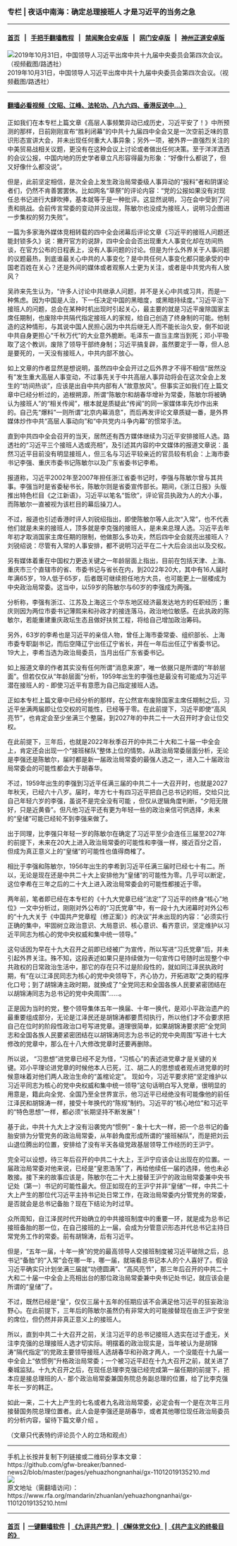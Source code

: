 ### 专栏 | 夜话中南海：确定总理接班人  才是习近平的当务之急
------------------------

#### [首页](https://github.com/gfw-breaker/banned-news2/blob/master/README.md) &nbsp;&nbsp;|&nbsp;&nbsp; [手把手翻墙教程](https://github.com/gfw-breaker/guides/wiki) &nbsp;&nbsp;|&nbsp;&nbsp; [禁闻聚合安卓版](https://github.com/gfw-breaker/bn-android) &nbsp;&nbsp;|&nbsp;&nbsp; [网门安卓版](https://github.com/oGate2/oGate) &nbsp;&nbsp;|&nbsp;&nbsp; [神州正道安卓版](https://github.com/SzzdOgate/update) 



<div id="headerimg">
 <img alt="2019年10月31日，中国领导人习近平出席中共十九届中央委员会第四次会议。（视频截图/路透社）" src="https://www.rfa.org/mandarin/zhuanlan/yehuazhongnanhai/gx-11012019135210.html/yt1101d.jpg/@@images/9ca6664b-3503-4306-8348-b9c312b98054.jpeg" title="2019年10月31日，中国领导人习近平出席中共十九届中央委员会第四次会议。（视频截图/路透社）"/>
 <div id="headerimgcontents">
  <div id="headerimgcaption">
   <span>
    2019年10月31日，中国领导人习近平出席中共十九届中央委员会第四次会议。（视频截图/路透社）
   </span>
   <!-- zoomattribute -->
  </div>
  <!-- headerimgcaption -->
 </div>
 <!-- headerimagecontents -->
</div>

<hr/>


#### [翻墙必看视频（文昭、江峰、法轮功、八九六四、香港反送中...）](https://github.com/gfw-breaker/banned-news2/blob/master/pages/links.md)

<div id="storytext">
 <div>
  <div class="slot_header">
  </div>
 </div>
 <p>
  正如我们在本专栏上篇文章《高层人事频繁异动已成历史，习近平安了！》中所预测的那样，日前刚刚宣布“胜利闭幕”的中共十九届四中全会又是一次空前乏味的意识形态宣讲大会，并未出现任何重大人事异象；另外一项，被外界一直强烈关注的中美贸易战相关议题，更没有在这种会议上讨论或者做出任何决策。至于洋洋洒洒的会议公报，中国内地的历史学者章立凡形容得最为形象：“好像什么都说了，但又好像什么都没说”。
 </p>
 <p>
  但是，此前坚定相信，是次全会上发生政治局常委级人事异动的“报料”者和阴谋论者们，仍然不肯善罢罢休。比如网名“草祭”的评论内容：“党的公报如果没有对现任总书记进行大肆吹捧，基本就等于是一种批评。这显然说明，习在会中受到了问责和挑战。会前传言常委的变动并没出现，陈敏尔也没成为接班人，说明习企图进一步集权的努力失败”。
 </p>
 <p>
  一篇为多家海外媒体竞相转载的四中全会闭幕后评论文章《习近平的接班人问题还能封锁多久》说：撇开官方的说辞，四中全会会否出现重大人事变化却在坊间热谈，在官方公布的日程表上，没有人事问题的讨论。但是为什么外界关于人事问题的议题最热，到底谁最关心中共的人事变化？是中共任何人事变化都只能承受的中国老百姓在关心？还是外间的媒体或者观察人士更为关注，或者是中共党内有人放风？
 </p>
 <p>
  吴祚来先生认为，“许多人讨论中共继承人问题，并不是关心中共或习共，而是一种焦虑。因为中国是人治，下一任决定中国的黑暗度，或黑暗持续度。”习近平治下接班人的问题，总会在某种时机出现时引起关心，最主要的就是习近平废除国家主席任期制，也废除中共隔代指定接班人的家规，给自己创造了终身制的可能。他制造的这种情形，与其说中国人民担心因为中共后继无人而不能长治久安，倒不如说中共自身更担心“千秋万代”的大业意外脆断。毛泽东一直当主席当到死；邓小平吸取了这个教训，废除了领导干部终身制；习近平搞复辟，虽然要定于一尊，但人总是要死的，一天没有接班人，中共内部不放心。
 </p>
 <p>
  如上文章的作者显然是想说明，虽然四中全会开过之后外界才不得不相信“居然没有”发生重大高层人事变动，不过事先关于中共高层人事异动将会在这次全会上发生的“坊间热谈”，应该是出自中共内部有人“故意放风”。但事实正如我们在上篇文章中已经分析过的，追根朔源，所谓“陈敏尔和胡春华增补为常委，陈敏尔将被确认为接班人”的“相关传闻”，根本就是质疑此“传闻”的同一家媒体率先炒作出来的。自己先“爆料”一则所谓“北京内幕消息”，而后再发评论文章质疑一番，是外界媒体炒作中共“高层人事动向”和“中共党内斗争内幕”的惯常手法。
 </p>
 <p>
  直到中共四中全会召开的当天，居然还有西方媒体继续为习近平安排接班人选。路透社的“习近平三个接班人选或亮相”，及引述其内容的中文媒体的报道文章说：虽然习近平目前没有明显接班人，但三名与习近平较亲近的官员较有机会：上海市委书记李强、重庆市委书记陈敏尔以及广东省委书记李希。
 </p>
 <p>
  报道称，习近平2002年至2007年担任浙江省委书记时，李强与陈敏尔曾与其共事。李强当时是省委秘书长，陈敏尔则是省委宣传部长。期间，《浙江日报》头版推出特色栏目《之江新语》，习近平以笔名“哲欣”，评论官员执政为人的大小事，而陈敏尔一直被视为该栏目的幕后操刀人。
 </p>
 <p>
  不过，报道也引述香港时评人刘锐绍指出，即使陈敏尔等人此次“入常”，也不代表他们就是未来的接班人，顶多就是李克强的接班人，是未来总理人选。习近平去年年初才取消国家主席任期的限制，他做那么多功夫，然后四中全会就亮出接班人？刘锐绍说：尽管有入常的人事安排，都不说明习近平在二十大后会淡出以及交权。
 </p>
 <p>
  另有媒体着重在中国权力更迭关键之一年龄层面上指出，目前在包括天津、上海、重庆市三个直辖市的省、市委书记与省长在内，到2022年20大，其中有16人届时年满65岁，19人低于65岁，后者既可继续担任地方大员，也可能更上一层楼成为中央政治局常委。这当中，以59岁的陈敏尔与60岁的李强成为两强。
 </p>
 <p>
  分析称，李强有浙江、江苏及上海这三个华东地区经济最发达地方的任职经历；重庆则因为两位市委书记薄熙来和孙政才的接连落马，政治地位敏感。在此执政的陈敏尔，若能重建重庆政坛生态且做好扶贫工程，将给自己增加政治筹码。
 </p>
 <p>
  另外，63岁的李希也是习近平的亲信人物，曾任上海市委常委、组织部长、上海市委专职副书记，而后空降辽宁出任辽宁省长，并在一年后出任辽宁省委书记。19大上，李希当选为政治局委员，当月出任广东省委书记。
 </p>
 <p>
  如上报道文章的作者其实没有任何所谓“消息来源”，唯一依据只是所谓的“年龄层面”。但若仅仅从“年龄层面”分析，1959年出生的李强也是最没有可能成为习近平潜在接班人的 - 即使习近平有意愿为自己指定接班人选。
 </p>
 <p>
  正如本专栏上篇文章中已经分析的那样，在公然宣布废除国家主席任期制之后，习近平坐满两届即让位交权的可能性，已经等于零。在此前提下，习近平即使“高风亮节”，也肯定会至少坐满三个整届，到2027年的中共二十一大召开时才会让位交权。
 </p>
 <p>
  在此前提下，三年后，也就是2022年秋季召开的中共二十大和二十届一中全会上，肯定还会出现一个“接班梯队”整体上位的情势。从政治局常委层面分析，无论是李强还是陈敏尔，届时都是新一届政治局常委的最强人选之一，进入二十届政治局常委会的可能性都会大于胡春华。
 </p>
 <p>
  不过，1959年出生的李强到习近平任满三届的中共二十一大召开时，也就是2027年秋天，已经六十八岁。届时，年方七十有四习近平把自己总书记的班，交给只比自己年轻六岁的李强，虽说不是完全没有可能 ，但仅从逻辑角度判断，“夕阳无限好，只是近黄昏”。但凡他习近平还有更为年轻一些的政治亲信可供选择，未来的“皇储”可能已经轮不到李强来做了。
 </p>
 <p>
  出于同理，比李强只年轻一岁的陈敏尔在确定了习近平至少会连任三届至2027年的前提下，未来在20大上进入政治局常委的可能性和李强一样，接近百分之百，但成为真正意义上的“皇储”的可能性也值得商榷了。
 </p>
 <p>
  相比于李强和陈敏尔，1956年出生的李希到习近平任满三届时已经七十有二。所以，无论是现在还是中共二十大上安排他为“皇储”的可能性为零。几乎可以断定，这位李希在三年之后的二十大上进入政治局常委会的可能性都接近于零。
 </p>
 <p>
  两年前，笔者即已经在本专栏的《十九大党章已经“法定”了习近平的终身“核心”地位》一文中分析过，刚刚对外公布的“习氏党章”中，有一段十九大闭幕时对外公布的“十九大关于《中国共产党章程（修正案）》的决议”并未出现的内容：“必须实行正确的集中，牢固树立政治意识、大局意识、核心意识、看齐意识，坚定维护以习近平同志为核心的党中央权威和集中统一领导。”
 </p>
 <p>
  这句话因为早在十九大召开之前即已经被广为宣传，所以写进“习氏党章”后，并未引起外界关注。殊不知，这段表述如果只是持续做为一句宣传口号随时出现整个中共政权的日常政治生活中，那它的存在只不过是阶段性的，就如同江泽民执政时期，有“在以江泽民同志为核心的党中央领导下，齐心协力，开拓进取”之类的程序化口号；到了胡锦涛主政时期，就换成了“全党同志和全国各族人民要紧密团结在以胡锦涛同志为总书记的党中央周围”……。
 </p>
 <p>
  正是因为当时的党，整个领导集体五年一换届、十年一换代，是邓小平政治遗产的最重要组成部分，无论是江泽民还是胡锦涛都要贯彻执行，所以他们才不会要求把自己在位时的阶段性政治口号写进党章。道理很简单，如果胡锦涛要求把“全党同志和全国各族人民要紧密团结在以胡锦涛同志为总书记的党中央周围”写进十七大修改的党章中，那么在十八大修改党章时还要再删除。
 </p>
 <p>
  所以说， “习思想”进党章已经不足为怪，“习核心”的表述进党章才是关键的关键。邓小平理论进党章的时候他本人已死，江、胡二人的思想或者观点进党章的时候意味着对他们两人政治生命的“盖棺论定”。 现如今，习近平要求把“坚定维护以习近平同志为核心的党中央权威和集中统一领导”这句话明白写入党章，很明显的用意是，籍此向全党、全国乃至全世界宣示，他习近平已经绝没有可能像他的前任江泽民和胡锦涛一样，接受十年换代的“陈规”制约。习近平的“核心地位”和习近平的“特色思想”一样，都必须“长期坚持不断发展”！
 </p>
 <p>
  基于此，中共十九大上才没有沿袭党内“惯例” - 象十七大一样，把一个总书记的备胎安排为分管党务的政治局常委，从年龄角度形成所谓的“接班梯队”，而是把刘云山退位腾出的位置，安排给了没有半天各级党政基层领导工作经历的王沪宁。
 </p>
 <p>
  完全可以设想，待三年后召开的中共二十大上，王沪宁应该会让出现在的位置。一届政治局常委对他来说，已经是“皇恩浩荡”了，再给他续任一届的选择，他也未必敢接。接下来的故事应该是，陈敏尔在二十大上接替王沪宁的政治局常委兼中央书记处（第一）书记的可能性最大。但正如现在的王沪宁并非“皇储”一样，中共二十大上产生的那位代习近平主持书记处日常工作，在政治局常委内分管党务的常委，是否就会是总书记备胎？现在下结论为时过早。
 </p>
 <p>
  众所周知，自江泽民时代开始确立的中共接班制度中的重要一环，就是成为总书记接班备胎的那一位，在自己接班的上一届，会成为分管意识形态并代总书记主持日常党务工作的常委。前有胡锦涛，后有习近平。
 </p>
 <p>
  但是，“五年一届，十年一换”的党的最高领导人交接班制度被习近平破除之后，总书记“备胎”的“入常”会在哪一年，哪一届，就端看总书记本人的个人喜好了。假设习近平确实只计划坐满三届就“功德圆满”、“高风亮节”，那三年后召开的中共二十大和二十届一中全会上亮相出台的那位政治局常委兼中央书记处书记，就应该会是所谓的“皇储”了。
 </p>
 <p>
  不过，既然已经是“皇”，仅仅三届十五年的任期应该不会满足他习近平的狂妄政治野心。在此前提下，三年后的陈敏尔虽然仍有非常大的可能接替现在由王沪宁安坐的席位，但仍然并非真正意义上的接班人。
 </p>
 <p>
  所以，直到中共二十大召开之前，关注习近平的总书记接班人选实在过于虚无，关注李克强的总理接班人选才切实际。明摆着的政治现实是，当年被认为是胡锦涛“隔代指定”的党政主要领导接班人选胡春华和孙政才两人，一个没能在十九届一中全会上“依惯例”升格政治局常委；一个被习近平赶在十九大召开之前，就关进了秦城监狱。十九大召开之后，在现任总理李克强已经完成第一届任期的前提下，把本应是接总理班的人- 那个政治局常委兼国务院总务副总理的位置，给了比李克强年长一岁的韩正。
 </p>
 <p>
  如此一来，二十大上产生的七名或者九名政治局常委，必定会有一个是在次年三月接替国务院总理位置者。此人会是李强还是胡春华，或者其他哪位现任政治局委员的分析内容，留待下篇文章介绍 。
 </p>
 <p>
  （文章只代表特约评论员个人的立场和观点）
 </p>
</div>

<hr/>
手机上长按并复制下列链接或二维码分享本文章：<br/>
https://github.com/gfw-breaker/banned-news2/blob/master/pages/yehuazhongnanhai/gx-11012019135210.md <br/>
<a href='https://github.com/gfw-breaker/banned-news2/blob/master/pages/yehuazhongnanhai/gx-11012019135210.md'><img src='https://github.com/gfw-breaker/banned-news2/blob/master/pages/yehuazhongnanhai/gx-11012019135210.md.png'/></a> <br/>
原文地址（需翻墙访问）：https://www.rfa.org/mandarin/zhuanlan/yehuazhongnanhai/gx-11012019135210.html


------------------------
#### [首页](https://github.com/gfw-breaker/banned-news2/blob/master/README.md) &nbsp;|&nbsp; [一键翻墙软件](https://github.com/gfw-breaker/nogfw/blob/master/README.md) &nbsp;| [《九评共产党》](https://github.com/gfw-breaker/9ping.md/blob/master/README.md#九评之一评共产党是什么) | [《解体党文化》](https://github.com/gfw-breaker/jtdwh.md/blob/master/README.md) | [《共产主义的终极目的》](https://github.com/gfw-breaker/gczydzjmd.md/blob/master/README.md)


<img src='http://gfw-breaker.win/banned-news2/pages/yehuazhongnanhai/gx-11012019135210.md' width='0px' height='0px'/>
